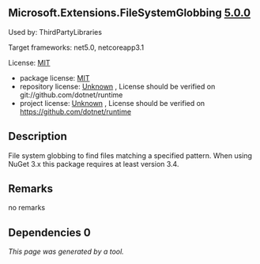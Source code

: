 Microsoft.Extensions.FileSystemGlobbing [5.0.0](https://www.nuget.org/packages/Microsoft.Extensions.FileSystemGlobbing/5.0.0)
--------------------

Used by: ThirdPartyLibraries

Target frameworks: net5.0, netcoreapp3.1

License: [MIT](../../../../licenses/mit) 

- package license: [MIT](https://licenses.nuget.org/MIT) 
- repository license: [Unknown](git://github.com/dotnet/runtime) , License should be verified on git://github.com/dotnet/runtime
- project license: [Unknown](https://github.com/dotnet/runtime) , License should be verified on https://github.com/dotnet/runtime

Description
-----------
File system globbing to find files matching a specified pattern. 
When using NuGet 3.x this package requires at least version 3.4.

Remarks
-----------
no remarks


Dependencies 0
-----------


*This page was generated by a tool.*